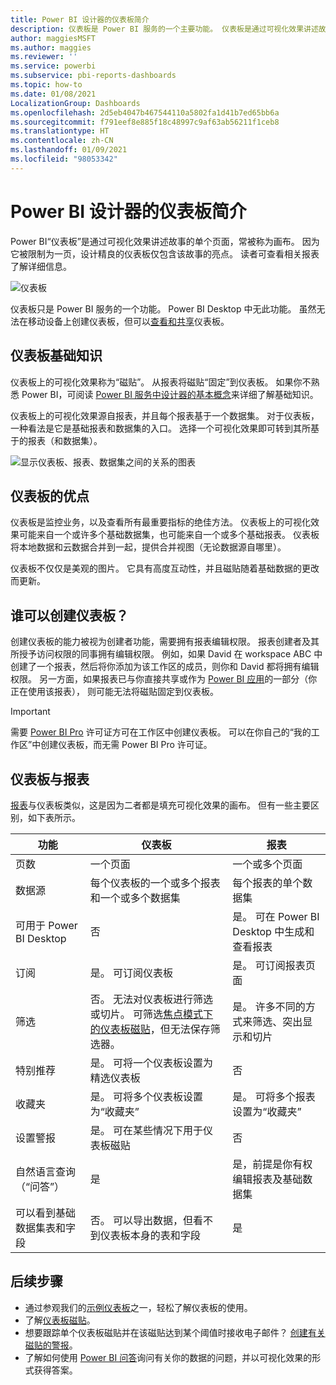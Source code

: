 ```yaml
---
title: Power BI 设计器的仪表板简介
description: 仪表板是 Power BI 服务的一个主要功能。 仪表板是通过可视化效果讲述故事的单个页面，常被称为画布。
author: maggiesMSFT
ms.author: maggies
ms.reviewer: ''
ms.service: powerbi
ms.subservice: pbi-reports-dashboards
ms.topic: how-to
ms.date: 01/08/2021
LocalizationGroup: Dashboards
ms.openlocfilehash: 2d5eb4047b467544110a5802fa1d41b7ed65bb6a
ms.sourcegitcommit: f791eef8e885f18c48997c9af63ab56211f1ceb8
ms.translationtype: HT
ms.contentlocale: zh-CN
ms.lasthandoff: 01/09/2021
ms.locfileid: "98053342"
---
```

# <a name="introduction-to-dashboards-for-power-bi-designers"></a>Power BI 设计器的仪表板简介

Power BI“仪表板”是通过可视化效果讲述故事的单个页面，常被称为画布。 因为它被限制为一页，设计精良的仪表板仅包含该故事的亮点。 读者可查看相关报表了解详细信息。

![仪表板](media/service-dashboards/power-bi-dashboard2.png)

仪表板只是 Power BI 服务的一个功能。 Power BI Desktop 中无此功能。 虽然无法在移动设备上创建仪表板，但可以[查看和共享](../consumer/mobile/mobile-apps-view-dashboard.md)仪表板。

## <a name="dashboard-basics"></a>仪表板基础知识 

仪表板上的可视化效果称为“磁贴”。 从报表将磁贴“固定”到仪表板。 如果你不熟悉 Power BI，可阅读 [Power BI 服务中设计器的基本概念](../fundamentals/service-basic-concepts.md)来详细了解基础知识。

仪表板上的可视化效果源自报表，并且每个报表基于一个数据集。 对于仪表板，一种看法是它是基础报表和数据集的入口。 选择一个可视化效果即可转到其所基于的报表（和数据集）。

![显示仪表板、报表、数据集之间的关系的图表](media/service-dashboards/power-bi-diagram.png)

## <a name="advantages-of-dashboards"></a>仪表板的优点
仪表板是监控业务，以及查看所有最重要指标的绝佳方法。 仪表板上的可视化效果可能来自一个或许多个基础数据集，也可能来自一个或多个基础报表。 仪表板将本地数据和云数据合并到一起，提供合并视图（无论数据源自哪里）。

仪表板不仅仅是美观的图片。 它具有高度互动性，并且磁贴随着基础数据的更改而更新。

## <a name="who-can-create-a-dashboard"></a>谁可以创建仪表板？
创建仪表板的能力被视为创建者功能，需要拥有报表编辑权限。 报表创建者及其所授予访问权限的同事拥有编辑权限。 例如，如果 David 在 workspace ABC 中创建了一个报表，然后将你添加为该工作区的成员，则你和 David 都将拥有编辑权限。 另一方面，如果报表已与你直接共享或作为 [Power BI 应用](../collaborate-share/service-create-distribute-apps.md)的一部分（你正在使用该报表）， 则可能无法将磁贴固定到仪表板。 

> [!IMPORTANT]
> 需要 [Power BI Pro](../fundamentals/service-features-license-type.md) 许可证方可在工作区中创建仪表板。 可以在你自己的“我的工作区”中创建仪表板，而无需 Power BI Pro 许可证。


## <a name="dashboards-versus-reports"></a>仪表板与报表
[报表](../consumer/end-user-reports.md)与仪表板类似，这是因为二者都是填充可视化效果的画布。 但有一些主要区别，如下表所示。

| **功能** | **仪表板** | **报表** |
| --- | --- | --- |
| 页数 |一个页面 |一个或多个页面 |
| 数据源 |每个仪表板的一个或多个报表和一个或多个数据集 |每个报表的单个数据集 |
| 可用于 Power BI Desktop |否 | 是。 可在 Power BI Desktop 中生成和查看报表 |
| 订阅 |是。 可订阅仪表板 |是。 可订阅报表页面 |
| 筛选 |否。 无法对仪表板进行筛选或切片。 可筛选[焦点模式下的仪表板磁贴](../consumer/end-user-focus.md#working-in-focus-mode)，但无法保存筛选器。 |是。 许多不同的方式来筛选、突出显示和切片 |
| 特别推荐 |是。 可将一个仪表板设置为精选仪表板 |否 |
| 收藏夹 | 是。 可将多个仪表板设置为“收藏夹” | 是。 可将多个报表设置为“收藏夹” |
| 设置警报 |是。 可在某些情况下用于仪表板磁贴 |否 |
| 自然语言查询（“问答”） |是 | 是，前提是你有权编辑报表及基础数据集 |
| 可以看到基础数据集表和字段 |否。 可以导出数据，但看不到仪表板本身的表和字段 |是 |


## <a name="next-steps"></a>后续步骤
* 通过参观我们的[示例仪表板](sample-tutorial-connect-to-the-samples.md)之一，轻松了解仪表板的使用。
* 了解[仪表板磁贴](service-dashboard-tiles.md)。
* 想要跟踪单个仪表板磁贴并在该磁贴达到某个阈值时接收电子邮件？ [创建有关磁贴的警报](service-set-data-alerts.md)。
* 了解如何使用 [Power BI 问答](power-bi-tutorial-q-and-a.md)询问有关你的数据的问题，并以可视化效果的形式获得答案。

